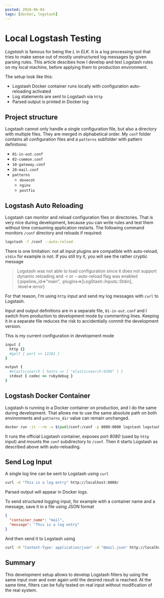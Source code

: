 ```yaml
---
posted: 2016-06-04
tags: [docker, logstash]
---
```


# Local Logstash Testing

*Logstash* is famous for being the *L* in *ELK*. It is a log processing tool that tries to make sense out of mostly unstructured log messages by given parsing rules. 
This article descibes how I develop and test Logstash rules on my local machine, before applying them to production environment.

The setup look like this:

- Logstash Docker container runs locally with configuration auto-reloading activated
- Log statements are sent to Logstash via `http`
- Parsed output is printed in Docker log

## Project structure
Logstash cannot only handle a single configuration file, but also a directory with multiple files. They are merged in alphabetical order.
My `conf` folder contains all configuration files and a `patterns` subfolder with pattern definitions:

- `01-in-out.conf`
- `02-common.conf`
- `10-gateway.conf`
- `20-mail.conf`
- `patterns`
    - `dovecot`
    - `nginx`
    - `postfix`

## Logstash Auto Reloading
Logstash can monitor and reload configuration files or directories. That is very nice during development, because you can write rules and test them without time consuming application restarts. The following command monitors `/conf` directory and reloads if required:

```bash
logstash -f /conf --auto-reload
```

There is one limitation: not all input plugins are compatible with auto-reload, `stdin` for example is not. If you still try it, you will see the rather cryptic message 

> Logstash was not able to load configuration since it does not support
> dynamic reloading and -r or --auto-reload flag was enabled {:pipeline_id=>"main", :plugins=>[LogStash::Inputs::Stdin], :level=>:error}

For that reason, I'm using `http` input and send my log messages with `curl` to Logstash.

Input and output definitions are in a separate file, `01-in-out.conf` and I switch from production to development mode by commenting lines. Keeping it in a separate file reduces the risk to accidentially commit the development version. 

This is my current configuration in development mode

```ruby
input {
  http {}
  #gelf { port => 12201 }
}

output {
  #elasticsearch { hosts => [ "elasticsearch:9200" ] }
  stdout { codec => rubydebug }
}
```
 
## Logstash Docker Container
Logstash is running in a Docker container on production, and I do the same during development. That allows me to use the same absolute path on both environments and `patterns_dir` value can remain unchanged.

```bash
docker run -it --rm -v $(pwd)/conf:/conf -p 8080:8080 logstash logstash -f /conf --auto-reload
```

It runs the official Logstash container, exposes port *8080* (used by `http` input) and mounts the `conf` subdirectory to `/conf`. Then it starts Logstash as described above with auto-reloading.

## Send Log Input
A single log line can be sent to Logstash using `curl`

```bash
curl -d "This is a log entry" http://localhost:8080/
```

Parsed output will appear in Docker logs.

To send structured logging input, for example with a container name and a message, save it in a file using JSON format

```json
{
  "container_name": "mail",
  "message": "This is a log entry"
}
```

And then send it to Logstash using

```bash
curl -H "Content-Type: application/json" -d "@mail.json" http://localhost:8080/
```

## Summary
This development setup allows to develop Logstash filters by using the same input over and over again until the desired result is reached. At the same time, filters can be fully tested on real input without modification of the real system.
